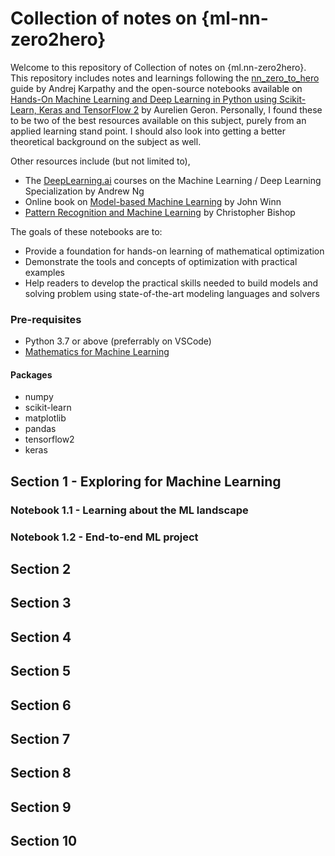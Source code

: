 # Collection of notes on {ml-nn-zero2hero}

Welcome to this repository of Collection of notes on {ml.nn-zero2hero}. This repository includes notes and learnings following the [nn_zero_to_hero](https://www.youtube.com/playlist?list=PLAqhIrjkxbuWI23v9cThsA9GvCAUhRvKZ) guide by Andrej Karpathy and the open-source notebooks available on [Hands-On Machine Learning and Deep Learning in Python using Scikit-Learn, Keras and TensorFlow 2](https://github.com/ageron/handson-ml3) by Aurelien Geron. Personally, I found these to be two of the best resources available on this subject, purely from an applied learning stand point. I should also look into getting a better theoretical background on the subject as well. 

Other resources include (but not limited to),
- The [DeepLearning.ai](https://deeplearning.ai/) courses on the Machine Learning / Deep Learning Specialization by Andrew Ng
- Online book on [Model-based Machine Learning](https://mbmlbook.com/) by John Winn
- [Pattern Recognition and Machine Learning](https://www.microsoft.com/en-us/research/uploads/prod/2006/01/Bishop-Pattern-Recognition-and-Machine-Learning-2006.pdf) by Christopher Bishop

The goals of these notebooks are to:

* Provide a foundation for hands-on learning of mathematical optimization
* Demonstrate the tools and concepts of optimization with practical examples
* Help readers to develop the practical skills needed to build models and solving problem using state-of-the-art modeling languages and solvers

### Pre-requisites

- Python 3.7 or above (preferrably on VSCode)
- [Mathematics for Machine Learning](https://mml-book.github.io/book/mml-book.pdf)

#### Packages

- numpy
- scikit-learn
- matplotlib
- pandas
- tensorflow2
- keras

## Section 1 - Exploring for Machine Learning

### Notebook 1.1 - Learning about the ML landscape
### Notebook 1.2 - End-to-end ML project

## Section 2


## Section 3


## Section 4


## Section 5


## Section 6


## Section 7


## Section 8


## Section 9


## Section 10

